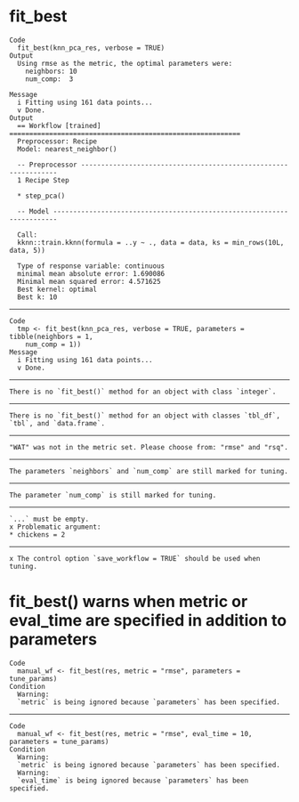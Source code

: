 # fit_best

    Code
      fit_best(knn_pca_res, verbose = TRUE)
    Output
      Using rmse as the metric, the optimal parameters were:
        neighbors: 10
        num_comp:  3
      
    Message
      i Fitting using 161 data points...
      v Done.
    Output
      == Workflow [trained] ==========================================================
      Preprocessor: Recipe
      Model: nearest_neighbor()
      
      -- Preprocessor ----------------------------------------------------------------
      1 Recipe Step
      
      * step_pca()
      
      -- Model -----------------------------------------------------------------------
      
      Call:
      kknn::train.kknn(formula = ..y ~ ., data = data, ks = min_rows(10L,     data, 5))
      
      Type of response variable: continuous
      minimal mean absolute error: 1.690086
      Minimal mean squared error: 4.571625
      Best kernel: optimal
      Best k: 10

---

    Code
      tmp <- fit_best(knn_pca_res, verbose = TRUE, parameters = tibble(neighbors = 1,
        num_comp = 1))
    Message
      i Fitting using 161 data points...
      v Done.

---

    There is no `fit_best()` method for an object with class `integer`.

---

    There is no `fit_best()` method for an object with classes `tbl_df`, `tbl`, and `data.frame`.

---

    "WAT" was not in the metric set. Please choose from: "rmse" and "rsq".

---

    The parameters `neighbors` and `num_comp` are still marked for tuning.

---

    The parameter `num_comp` is still marked for tuning.

---

    `...` must be empty.
    x Problematic argument:
    * chickens = 2

---

    x The control option `save_workflow = TRUE` should be used when tuning.

# fit_best() warns when metric or eval_time are specified in addition to parameters

    Code
      manual_wf <- fit_best(res, metric = "rmse", parameters = tune_params)
    Condition
      Warning:
      `metric` is being ignored because `parameters` has been specified.

---

    Code
      manual_wf <- fit_best(res, metric = "rmse", eval_time = 10, parameters = tune_params)
    Condition
      Warning:
      `metric` is being ignored because `parameters` has been specified.
      Warning:
      `eval_time` is being ignored because `parameters` has been specified.

